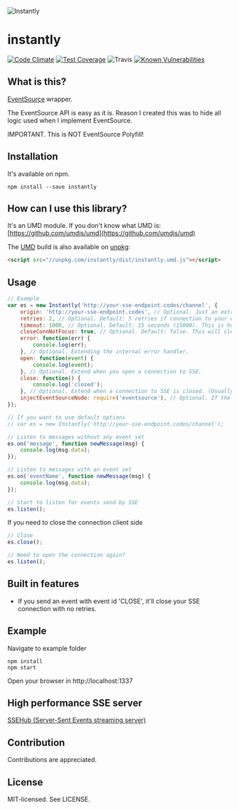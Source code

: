 ![Instantly](http://i.imgur.com/pXixrM8.png)

# instantly

[![Code Climate](https://codeclimate.com/github/bjarneo/instantly/badges/gpa.svg)](https://codeclimate.com/github/bjarneo/instantly)
[![Test Coverage](https://codeclimate.com/github/bjarneo/instantly/badges/coverage.svg)](https://codeclimate.com/github/bjarneo/instantly/coverage)
![Travis](https://travis-ci.org/bjarneo/instantly.svg?branch=master)
[![Known Vulnerabilities](https://snyk.io/test/npm/instantly/badge.svg)](https://snyk.io/test/npm/instantly)

## What is this?

[EventSource](https://developer.mozilla.org/en-US/docs/Web/API/EventSource) wrapper. <br>

The EventSource API is easy as it is. Reason I created this was to hide all logic used when I implement EventSource. <br>

IMPORTANT. This is NOT EventSource Polyfill!

## Installation

It's available on npm.

```
npm install --save instantly
```

## How can I use this library?

It's an UMD module. If you don't know what UMD is: [https://github.com/umdjs/umd](https://github.com/umdjs/umd)

The [UMD](https://github.com/umdjs/umd) build is also available on [unpkg](https://unpkg.com):

```html
<script src="//unpkg.com/instantly/dist/instantly.umd.js"></script>
```

## Usage

```js
// Example
var es = new Instantly('http://your-sse-endpoint.codes/channel', {
    origin: 'http://your-sse-endpoint.codes', // Optional. Just an extra level of precaution to verify your event origin matches your app's origin.
    retries: 2, // Optional. Default: 5 retries if connection to your endpoint fails.
    timeout: 1000, // Optional. Default: 15 seconds (15000). This is how often we should retry.
    closeConnNotFocus: true, // Optional. Default: false. This will close the SSE connection if the tab/window is not in focus. Will reconnect when in focus.
    error: function(err) {
        console.log(err);
    }, // Optional. Extending the internal error handler.
    open: function(event) {
        console.log(event);
    }, // Optional. Extend when you open a connection to SSE.
    close: function() {
        console.log('closed');
    }, // Optional. Extend when a connection to SSE is closed. (Usually when an error occur)
    injectEventSourceNode: require('eventsource'), // Optional. If the module is being used in Node you're able to inject [eventsource-node](https://www.npmjs.com/package/eventsource)
});

// If you want to use default options
// var es = new Instantly('http://your-sse-endpoint.codes/channel');

// Listen to messages without any event set
es.on('message', function newMessage(msg) {
    console.log(msg.data);
});

// Listen to messages with an event set
es.on('eventName', function newMessage(msg) {
    console.log(msg.data);
});

// Start to listen for events send by SSE
es.listen();
```

If you need to close the connection client side

```js
// Close
es.close();

// Need to open the connection again?
es.listen();
```

## Built in features

* If you send an event with event id 'CLOSE', it'll close your SSE connection with no retries.

## Example

Navigate to example folder

```
npm install
npm start
```

Open your browser in http://localhost:1337

## High performance SSE server

[SSEHub (Server-Sent Events streaming server)](https://github.com/vgno/ssehub)

## Contribution

Contributions are appreciated.

## License

MIT-licensed. See LICENSE.

